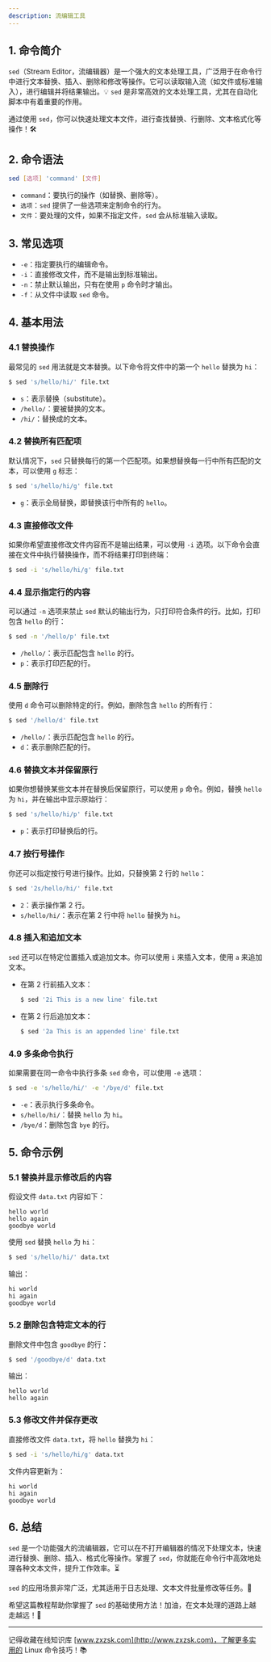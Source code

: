 ```yaml
---
description: 流编辑工具
---
```


## 1. 命令简介

`sed`（Stream Editor，流编辑器）是一个强大的文本处理工具，广泛用于在命令行中进行文本替换、插入、删除和修改等操作。它可以读取输入流（如文件或标准输入），进行编辑并将结果输出。💡 `sed` 是非常高效的文本处理工具，尤其在自动化脚本中有着重要的作用。

通过使用 `sed`，你可以快速处理文本文件，进行查找替换、行删除、文本格式化等操作！🛠️

## 2. 命令语法

```bash
sed [选项] 'command' [文件]
```

- `command`：要执行的操作（如替换、删除等）。
- `选项`：`sed` 提供了一些选项来定制命令的行为。
- `文件`：要处理的文件，如果不指定文件，`sed` 会从标准输入读取。

## 3. 常见选项

- `-e`：指定要执行的编辑命令。
- `-i`：直接修改文件，而不是输出到标准输出。
- `-n`：禁止默认输出，只有在使用 `p` 命令时才输出。
- `-f`：从文件中读取 `sed` 命令。

## 4. 基本用法

### 4.1 **替换操作**

最常见的 `sed` 用法就是文本替换。以下命令将文件中的第一个 `hello` 替换为 `hi`：

```bash
$ sed 's/hello/hi/' file.txt
```

- `s`：表示替换（substitute）。
- `/hello/`：要被替换的文本。
- `/hi/`：替换成的文本。

### 4.2 **替换所有匹配项**

默认情况下，`sed` 只替换每行的第一个匹配项。如果想替换每一行中所有匹配的文本，可以使用 `g` 标志：

```bash
$ sed 's/hello/hi/g' file.txt
```

- `g`：表示全局替换，即替换该行中所有的 `hello`。

### 4.3 **直接修改文件**

如果你希望直接修改文件内容而不是输出结果，可以使用 `-i` 选项。以下命令会直接在文件中执行替换操作，而不将结果打印到终端：

```bash
$ sed -i 's/hello/hi/g' file.txt
```

### 4.4 **显示指定行的内容**

可以通过 `-n` 选项来禁止 `sed` 默认的输出行为，只打印符合条件的行。比如，打印包含 `hello` 的行：

```bash
$ sed -n '/hello/p' file.txt
```

- `/hello/`：表示匹配包含 `hello` 的行。
- `p`：表示打印匹配的行。

### 4.5 **删除行**

使用 `d` 命令可以删除特定的行。例如，删除包含 `hello` 的所有行：

```bash
$ sed '/hello/d' file.txt
```

- `/hello/`：表示匹配包含 `hello` 的行。
- `d`：表示删除匹配的行。

### 4.6 **替换文本并保留原行**

如果你想替换某些文本并在替换后保留原行，可以使用 `p` 命令。例如，替换 `hello` 为 `hi`，并在输出中显示原始行：

```bash
$ sed 's/hello/hi/p' file.txt
```

- `p`：表示打印替换后的行。

### 4.7 **按行号操作**

你还可以指定按行号进行操作。比如，只替换第 2 行的 `hello`：

```bash
$ sed '2s/hello/hi/' file.txt
```

- `2`：表示操作第 2 行。
- `s/hello/hi/`：表示在第 2 行中将 `hello` 替换为 `hi`。

### 4.8 **插入和追加文本**

`sed` 还可以在特定位置插入或追加文本。你可以使用 `i` 来插入文本，使用 `a` 来追加文本。

- 在第 2 行前插入文本：

  ```bash
  $ sed '2i This is a new line' file.txt
  ```

- 在第 2 行后追加文本：

  ```bash
  $ sed '2a This is an appended line' file.txt
  ```

### 4.9 **多条命令执行**

如果需要在同一命令中执行多条 `sed` 命令，可以使用 `-e` 选项：

```bash
$ sed -e 's/hello/hi/' -e '/bye/d' file.txt
```

- `-e`：表示执行多条命令。
- `s/hello/hi/`：替换 `hello` 为 `hi`。
- `/bye/d`：删除包含 `bye` 的行。

## 5. 命令示例

### 5.1 **替换并显示修改后的内容**

假设文件 `data.txt` 内容如下：

```text
hello world
hello again
goodbye world
```

使用 `sed` 替换 `hello` 为 `hi`：

```bash
$ sed 's/hello/hi/' data.txt
```

输出：

```text
hi world
hi again
goodbye world
```

### 5.2 **删除包含特定文本的行**

删除文件中包含 `goodbye` 的行：

```bash
$ sed '/goodbye/d' data.txt
```

输出：

```text
hello world
hello again
```

### 5.3 **修改文件并保存更改**

直接修改文件 `data.txt`，将 `hello` 替换为 `hi`：

```bash
$ sed -i 's/hello/hi/g' data.txt
```

文件内容更新为：

```text
hi world
hi again
goodbye world
```

## 6. 总结

`sed` 是一个功能强大的流编辑器，它可以在不打开编辑器的情况下处理文本，快速进行替换、删除、插入、格式化等操作。掌握了 `sed`，你就能在命令行中高效地处理各种文本文件，提升工作效率。⏳

`sed` 的应用场景非常广泛，尤其适用于日志处理、文本文件批量修改等任务。🚀

希望这篇教程帮助你掌握了 `sed` 的基础使用方法！加油，在文本处理的道路上越走越远！💪

---

记得收藏在线知识库 [www.zxzsk.com](http://www.zxzsk.com)，了解更多实用的 Linux 命令技巧！📚

